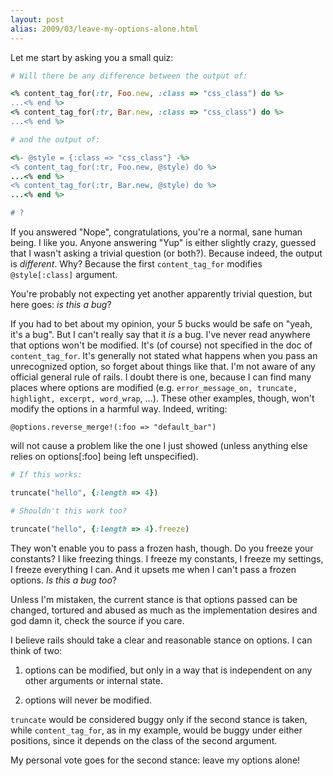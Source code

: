 ```yaml
---
layout: post
alias: 2009/03/leave-my-options-alone.html
---
```


Let me start by asking you a small quiz:

``` ruby
# Will there be any difference between the output of:

<% content_tag_for(:tr, Foo.new, :class => "css_class") do %>
...<% end %>
<% content_tag_for(:tr, Bar.new, :class => "css_class") do %>
...<% end %>

# and the output of:

<%- @style = {:class => "css_class"} -%>
<% content_tag_for(:tr, Foo.new, @style) do %>
...<% end %>
<% content_tag_for(:tr, Bar.new, @style) do %>
...<% end %>

# ?
```

If you answered "Nope", congratulations, you're a normal, sane human being. I like you. Anyone answering "Yup" is either slightly crazy, guessed that I wasn't asking a trivial question (or both?). Because indeed, the output is <i>different</i>. Why? Because the first `content_tag_for` modifies `@style[:class]` argument.

You're probably not expecting yet another apparently trivial question, but here goes: <i>is this a bug</i>?

If you had to bet about my opinion, your 5 bucks would be safe on "yeah, it's a bug". But I can't really say that it <i>is</i> a bug. I've never read anywhere that options won't be modified. It's (of course) not specified in the doc of `content_tag_for`. It's generally not stated what happens when you pass an unrecognized option, so forget about things like that. I'm not aware of any official general rule of rails. I doubt there is one, because I can find many places where options are modified (e.g. `error_message_on, truncate, highlight, excerpt, word_wrap`, ...). These other examples, though, won't modify the options in a harmful way. Indeed, writing:

`@options.reverse_merge!(:foo => "default_bar")`

will not cause a problem like the one I just showed (unless anything else relies on options[:foo] being left unspecified).

``` ruby
# If this works:

truncate("hello", {:length => 4})

# Shouldn't this work too?

truncate("hello", {:length => 4}.freeze)
```

They won't enable you to pass a frozen hash, though. Do you freeze your constants? I like freezing things. I freeze my constants, I freeze my settings, I freeze everything I can. And it upsets me when I can't pass a frozen options. <i>Is this a bug too</i>?

Unless I'm mistaken, the current stance is that options passed can be changed, tortured and abused as much as the implementation desires and god damn it, check the source if you care.

I believe rails should take a clear and reasonable stance on options. I can think of two:

1) options can be modified, but only in a way that is independent on any other arguments or internal state.

2) options will never be modified.

`truncate` would be considered buggy only if the second stance is taken, while `content_tag_for`, as in my example, would be buggy under either positions, since it depends on the class of the second argument.

My personal vote goes for the second stance: leave my options alone!

